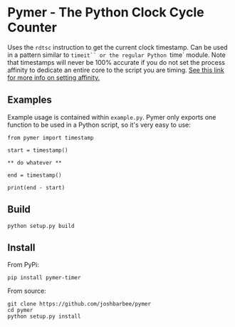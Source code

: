 # Pymer - The Python Clock Cycle Counter

Uses the `rdtsc` instruction to get the current clock timestamp. Can be used in a pattern similar to `timeit`` or the regular Python `time` module. Note that timestamps will never be 100% accurate if you do not set the process affinity to dedicate an entire core to the script you are timing. [See this link for more info on setting affinity.](https://unix.stackexchange.com/questions/73/how-can-i-set-the-processor-affinity-of-a-process-on-linux)

## Examples
Example usage is contained within `example.py`. Pymer only exports one function to be used in a Python script, so it's very easy to use:
```
from pymer import timestamp

start = timestamp()

** do whatever **

end = timestamp()

print(end - start)
```

## Build
`python setup.py build`

## Install
From PyPi:
```
pip install pymer-timer
```

From source:
```
git clone https://github.com/joshbarbee/pymer
cd pymer
python setup.py install
```